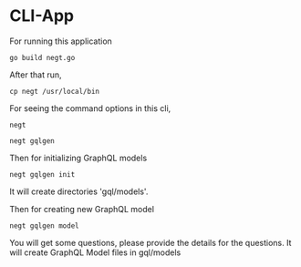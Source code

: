 # CLI-App

For running this application 
    
    go build negt.go
     
After that run,
 
    cp negt /usr/local/bin
    
For seeing the command options in this cli,
  
    negt
  
    negt gqlgen
    
Then for initializing GraphQL models
 
    negt gqlgen init
    
It will create directories 'gql/models'.
  
Then for creating new GraphQL model 
  
    negt gqlgen model
    
You will get some questions, please provide the details for the questions.
It will create GraphQL Model files in gql/models
